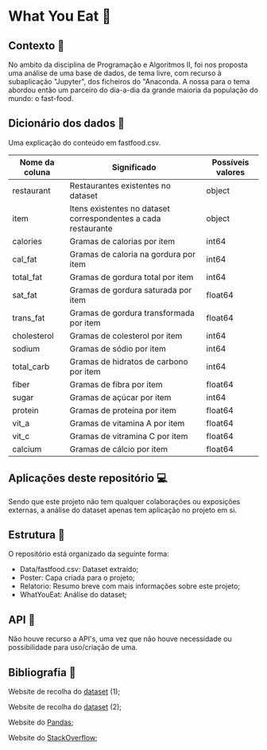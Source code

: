 # What You Eat 🍔

## Contexto 🍟

No ambito da disciplina de Programação e Algoritmos II, foi nos proposta uma análise de uma 
base de dados, de tema livre, com recurso à subaplicação "Jupyter", dos ficheiros do "Anaconda.
A nossa para o tema abordou então um parceiro do dia-a-dia da grande maioria da população do
mundo: o fast-food. 

## Dicionário dos dados 📖
Uma explicação do conteúdo em fastfood.csv.

Nome da coluna | Significado | Possíveis valores |
--- | --- | --- |
restaurant | Restaurantes existentes no dataset | object |
item | Itens existentes no dataset correspondentes a cada restaurante | object |
calories | Gramas de calorias por item | int64 |
cal_fat | Gramas de caloria na gordura por item | int64 |
total_fat | Gramas de gordura total por item | int64 |
sat_fat | Gramas de gordura saturada por item | float64 |
trans_fat | Gramas de gordura transformada por item | float64 |
cholesterol | Gramas de colesterol por item | int64 |
sodium | Gramas de sódio por item | int64 |
total_carb | Gramas de hidratos de carbono por item | int64 |
fiber | Gramas de fibra por item | float64 |
sugar | Gramas de açúcar por item | int64 |
protein | Gramas de proteína por item | float64 |
vit_a | Gramas de vitamina A por item | float64 |
vit_c | Gramas de vitramina C por item | float64 |
calcium | Gramas de cálcio por item | float64 |

## Aplicações deste repositório 💻

Sendo que este projeto não tem qualquer colaborações ou exposições externas, a análise do dataset apenas tem aplicação no projeto em si.

## Estrutura 🧱	
O repositório está organizado da seguinte forma:
- Data/fastfood.csv: Dataset extraído;
- Poster: Capa criada para o projeto;
- Relatorio: Resumo breve com mais informações sobre este projeto;
- WhatYouEat: Análise do dataset;
	
## API 📡

Não houve recurso a API's, uma vez que não houve necessidade ou possibilidade para uso/criação de uma.

## Bibliografia 📜
Website de recolha do [dataset](https://www.openintro.org/data/index.php?data=fastfood) (1);
[^1]:
Website de recolha do [dataset](https://vincentarelbundock.github.io/Rdatasets/datasets.html) (2);
[^1]:
Website do [Pandas](https://vincentarelbundock.github.io/Rdatasets/datasets.html);
[^1]:
Website do [StackOverflow](https://vincentarelbundock.github.io/Rdatasets/datasets.html);
